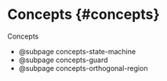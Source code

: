 # Concepts {#concepts}

Concepts

* @subpage concepts-state-machine
* @subpage concepts-guard
* @subpage concepts-orthogonal-region
